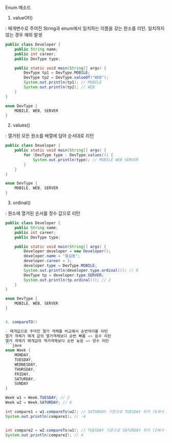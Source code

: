 Enum 메소드
1. valueOf()

: 매개변수로 주어진 String과 enum에서 일치하는 이름을 갖는 원소를 리턴. 일치하지 않는 경우 예외 발생
```java
public class Developer {
	public String name;
	public int career;
	public DevType type;

	public static void main(String[] args) {
		DevType tp1 = DevType.MOBILE;
		DevType tp2 = DevType.valueOf("WEB");
		System.out.println(tp1); // MOBILE 
		System.out.println(tp2); // WEB
	}
}

enum DevType {
	MOBILE, WEB, SERVER
}
```

2. values()

: 열거된 모든 원소를 배열에 담아 순서대로 리턴
```java
public class Developer {
	public static void main(String[] args) {
		for (DevType type : DevType.values()) {
			System.out.println(type); // MOBILE WEB SERVER
		}
	}
}

enum DevType {
	MOBILE, WEB, SERVER
}
```

3. ordinal()

: 원소에 열거된 순서를 정수 값으로 리턴

```java
public class Developer {
	public String name;
	public int career;
	public DevType type;

	public static void main(String[] args) {
		Developer developer = new Developer();
		developer.name = "홍길동";
		developer.career = 3;
		developer.type = DevType.MOBILE;
		System.out.println(developer.type.ordinal()); // 0
		DevType tp = developer.type.SERVER;
		System.out.println(tp.ordinal()); // 2
	}
}

enum DevType {
	MOBILE, WEB, SERVER
}


4. compareTO()

: 매개값으로 주어진 열거 객체를 비교해서 순번차이를 리턴
열거 객체가 매개 값의 열거객체보다 순번 빠름 => 음수 리턴
열거 객체가 매개값의 역거객체보다 순번 늦음 => 양수 리턴
```java
enum Week {
    MONDAY,
    TUESDAY,
    WEDNESDAY,
    THURSDAY,
    FRIDAY,
    SATURDAY,
    SUNDAY
}

Week w1 = Week.TUESDAY; // 2
Week w2 = Week.SATURDAY; // 6

int compare1 = w1.compareTo(w2); // SATURDAY 기준으로 TUESDAY 위치 (6에서 2가 되기 위한 값)
System.out.println(compare1); // -4


int compare2 = w2.compareTo(w1); // TUESDAY 기준으로 SATURDAY 위치 (2에서 6가 되기 위한 값)
System.out.println(compare2); // 4
```







